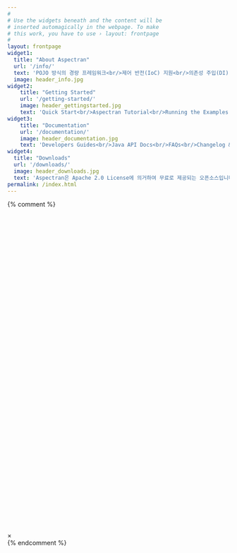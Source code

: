 ```yaml
---
#
# Use the widgets beneath and the content will be
# inserted automagically in the webpage. To make
# this work, you have to use › layout: frontpage
#
layout: frontpage
widget1:
  title: "About Aspectran"
  url: '/info/'
  text: 'POJO 방식의 경량 프레임워크<br/>제어 반전(IoC) 지원<br/>의존성 주입(DI) 지원<br/>관점 지향 프로그래밍(AOP) 지원<br/>RESTful 웹서비스 구축 환경 지원'
  image: header_info.jpg
widget2:
    title: "Getting Started"
    url: '/getting-started/'
    image: header_gettingstarted.jpg
    text: 'Quick Start<br/>Aspectran Tutorial<br/>Running the Examples'
widget3:
    title: "Documentation"
    url: '/documentation/'
    image: header_documentation.jpg
    text: 'Developers Guides<br/>Java API Docs<br/>FAQs<br/>Changelog &amp; Roadmap'
widget4:
  title: "Downloads"
  url: '/downloads/'
  image: header_downloads.jpg
  text: 'Aspectran은 Apache 2.0 License에 의거하여 무료로 제공되는 오픈소스입니다. 소스코드는 <a href="https://github.com/topframe/aspectran">GitHub</a>에서 다운로드 할 수 있습니다.'
permalink: /index.html
---
```

{% comment %}
<div id="videoModal" class="reveal-modal large" data-reveal="">
  <div class="flex-video widescreen vimeo" style="display: block;">
    <iframe width="1280" height="720" src="" frameborder="0" allowfullscreen></iframe>
  </div>
  <a class="close-reveal-modal">&#215;</a>
</div>
{% endcomment %}
